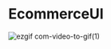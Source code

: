 # EcommerceUI

![ezgif com-video-to-gif(1)](https://user-images.githubusercontent.com/32166619/88240621-8c996f00-cc7f-11ea-9f45-d77667931256.gif)
